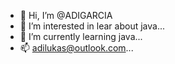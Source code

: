 - 👋 Hi, I’m @ADIGARCIA
- 👀 I’m interested in lear about java...
- 🌱 I’m currently learning java...
- 📫 adilukas@outlook.com...

